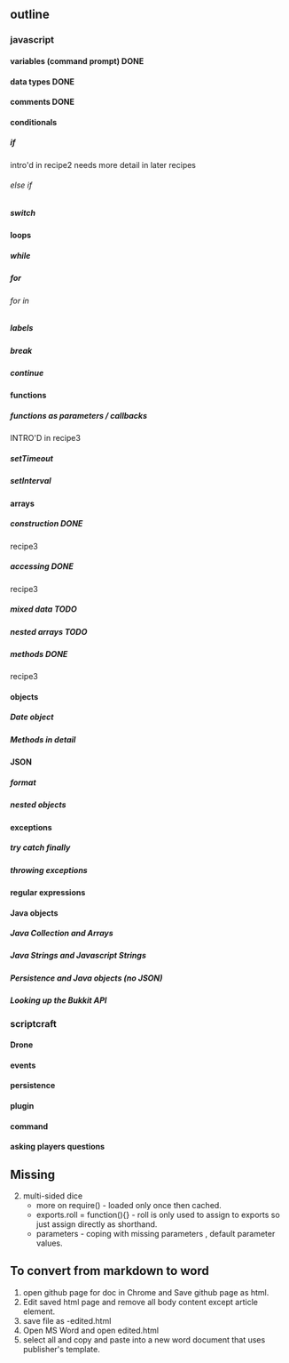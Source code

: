 ## outline
### javascript
#### variables (command prompt) DONE
#### data types DONE
#### comments DONE
#### conditionals
##### if
intro'd in recipe2 
needs more detail in later recipes
###### else if
##### switch
#### loops
##### while
##### for
###### for in
##### labels
##### break
##### continue
#### functions
##### functions as parameters / callbacks 
INTRO'D in recipe3
##### setTimeout
##### setInterval
#### arrays
##### construction DONE
recipe3
##### accessing DONE
recipe3
##### mixed data TODO
##### nested arrays TODO
##### methods DONE
recipe3
#### objects
##### Date object
##### Methods in detail 
#### JSON
##### format
##### nested objects
#### exceptions
##### try catch finally
##### throwing exceptions
#### regular expressions
#### Java objects
##### Java Collection and Arrays
##### Java Strings and Javascript Strings
##### Persistence and Java objects (no JSON)
##### Looking up the Bukkit API


### scriptcraft
#### Drone
#### events
#### persistence
#### plugin
#### command
#### asking players questions

## Missing
2. multi-sided dice
   - more on require() - loaded only once then cached.
   - exports.roll = function(){} - roll is only used to assign to exports so just assign directly as shorthand. 
   - parameters - coping with missing parameters , default parameter values.
  
## To convert from markdown to word

1. open github page for doc in Chrome and Save github page as html.
2. Edit saved html page and remove all body content except article element.
3. save file as -edited.html
3. Open MS Word and open edited.html 
4. select all and copy and paste into a new word document that uses publisher's template.
